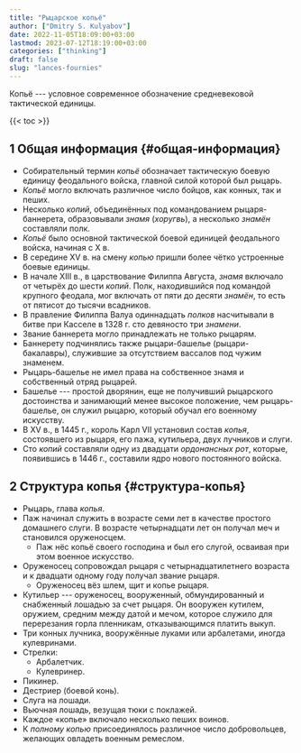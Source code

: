 ```yaml
---
title: "Рыцарское копьё"
author: ["Dmitry S. Kulyabov"]
date: 2022-11-05T18:09:00+03:00
lastmod: 2023-07-12T18:19:00+03:00
categories: ["thinking"]
draft: false
slug: "lances-fournies"
---
```


Копьё --- условное современное обозначение средневековой тактической единицы.

<!--more-->

{{< toc >}}


## <span class="section-num">1</span> Общая информация {#общая-информация}

-   Собирательный термин _копьё_ обозначает тактическую боевую единицу феодального войска, главной силой которой был рыцарь.
-   _Копьё_ могло включать различное число бойцов, как конных, так и пеших.
-   Несколько _копий_, объединённых под командованием рыцаря-баннерета, образовывали _знамя_ (_хоругвь_), а несколько _знамён_ составляли полк.
-   _Копьё_ было основной тактической боевой единицей феодального войска, начиная с X в.
-   В середине XV в. на смену _копью_ пришли более чётко устроенные боевые единицы.
-   В начале XIII в., в царствование Филиппа Августа, _знамя_ включало от четырёх до шести _копий_. Полк, находившийся под командой крупного феодала, мог включать от пяти до десяти _знамён_, то есть от пятисот до тысячи всадников.
-   В правление Филиппа Валуа одиннадцать _полков_ насчитывали в битве при Касселе в 1328 г. сто девяносто три _знамени_.
-   Звание баннерета могло принадлежать не только рыцарям.
-   Баннерету подчинялись также рыцари-башелье (рыцари-бакалавры), служившие за отсутствием вассалов под чужим знаменем.
-   Рыцарь-башелье не имел права на собственное знамя и собственный отряд рыцарей.
-   Башелье --- простой дворянин, еще не получивший рыцарского достоинства и занимающий менее высокое положение, чем рыцарь-башелье, он служил рыцарю, который обучал его военному искусству.
-   В XV в., в 1445 г., король Карл VII установил состав _копья_, состоявшего из рыцаря, его пажа, кутильера, двух лучников и слуги.
-   Сто _копий_ составляли одну из двадцати _ордонансных рот_, которые, появившись в 1446 г., составили ядро нового постоянного войска.


## <span class="section-num">2</span> Структура копья {#структура-копья}

-   Рыцарь, глава _копья_.
-   Паж начинал служить в возрасте семи лет в качестве простого домашнего слуги. В возрасте четырнадцати лет он получал меч и становился оруженосцем.
    -   Паж нёс копьё своего господина и был его слугой, осваивая при этом военное искусство.
-   Оруженосец сопровождал рыцаря с четырнадцатилетнего возраста и к двадцати одному году получал звание рыцаря.
    -   Оруженосец вёз шлем, щит и копье рыцаря.
-   Кутильер --- оруженосец, вооруженный, обмундированный и снабженный лошадью за счет рыцаря. Он вооружен кутилем, оружием, средним между датой и мечом, которое служило для перерезания горла пленникам, отказывающимся платить выкуп.
-   Три конных лучника, вооружённые луками или арбалетами, иногда кулевринами.
-   Стрелки:
    -   Арбалетчик.
    -   Кулевринер.
-   Пикинер.
-   Дестриер (боевой конь).
-   Слуга на лошади.
-   Вьючная лошадь, везущая тюки с поклажей.
-   Каждое «копье» включало несколько пеших воинов.
-   К _полному копью_ присоединялось различное число добровольцев, желающих овладеть военным ремеслом.
